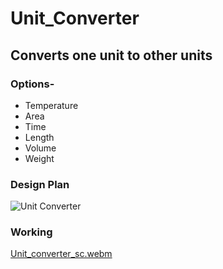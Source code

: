 # Unit_Converter
## Converts one unit to other units
### Options-
- Temperature
- Area
- Time
- Length
- Volume
- Weight

### Design Plan
![Unit Converter](https://github.com/avi78/Unit_Converter/assets/92016042/95912804-b4e4-4e01-9795-31e569c776d7)


### Working
[Unit_converter_sc.webm](https://github.com/avi78/Unit_Converter/assets/92016042/19936768-68ae-4a61-9c52-4c91ab643f06)
